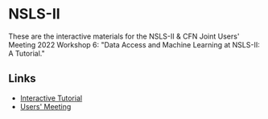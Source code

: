# NSLS-II

These are the interactive materials for the NSLS-II & CFN Joint Users' Meeting
2022 Workshop 6: "Data Access and Machine Learning at NSLS-II: A Tutorial."

## Links

* [Interactive Tutorial](https://um2022.blueskyproject.io/)
* [Users' Meeting](https://www.bnl.gov/nslscfnum/)
